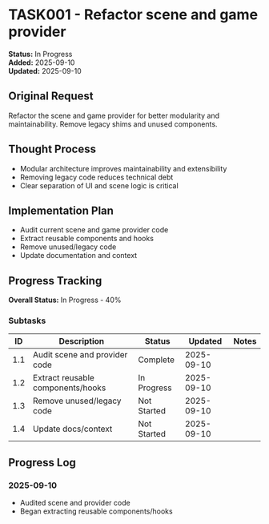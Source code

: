 # TASK001 - Refactor scene and game provider

**Status:** In Progress  
**Added:** 2025-09-10  
**Updated:** 2025-09-10

## Original Request
Refactor the scene and game provider for better modularity and maintainability. Remove legacy shims and unused components.

## Thought Process
- Modular architecture improves maintainability and extensibility
- Removing legacy code reduces technical debt
- Clear separation of UI and scene logic is critical

## Implementation Plan
- Audit current scene and game provider code
- Extract reusable components and hooks
- Remove unused/legacy code
- Update documentation and context

## Progress Tracking
**Overall Status:** In Progress - 40%

### Subtasks
| ID | Description | Status | Updated | Notes |
|----|-------------|--------|---------|-------|
| 1.1 | Audit scene and provider code | Complete | 2025-09-10 | |
| 1.2 | Extract reusable components/hooks | In Progress | 2025-09-10 | |
| 1.3 | Remove unused/legacy code | Not Started | 2025-09-10 | |
| 1.4 | Update docs/context | Not Started | 2025-09-10 | |

## Progress Log
### 2025-09-10
- Audited scene and provider code
- Began extracting reusable components/hooks
